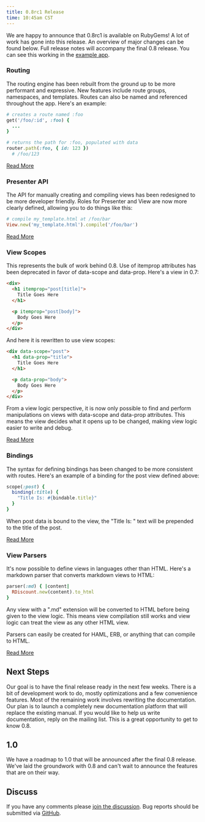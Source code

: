 ```yaml
---
title: 0.8rc1 Release
time: 10:45am CST
---
```


We are happy to announce that 0.8rc1 is available on RubyGems! A lot of work has
gone into this release. An overview of major changes can be found below. Full
release notes will accompany the final 0.8 release. You can see this working in
the [example app](https://github.com/metabahn/paktest-0.8). 

### Routing

The routing engine has been rebuilt from the ground up to be more performant and
expressive. New features include route groups, namespaces, and templates. Routes
can also be named and referenced throughout the app. Here's an example:

```ruby
# creates a route named :foo
get('/foo/:id', :foo) {
  ...
}

# returns the path for :foo, populated with data
router.path(:foo, { id: 123 })
  # /foo/123
```

[Read More](https://groups.google.com/d/topic/pakyow/tZD41nMicGI/discussion)
<br>

### Presenter API

The API for manually creating and compiling views has been redesigned to be more
developer friendly. Roles for Presenter and View are now more clearly defined,
allowing you to do things like this:

```ruby
# compile my_template.html at /foo/bar
View.new('my_template.html').compile('/foo/bar')
```

[Read More](https://groups.google.com/d/topic/pakyow/CWP65SBZbms/discussion)
<br>

### View Scopes

This represents the bulk of work behind 0.8. Use of itemprop attributes has been
deprecated in favor of data-scope and data-prop. Here's a view in 0.7:

```html
<div>
  <h1 itemprop="post[title]">
    Title Goes Here
  </h1>

  <p itemprop="post[body]">
    Body Goes Here
  </p>
</div>
```

And here it is rewritten to use view scopes:

```html
<div data-scope="post">
  <h1 data-prop="title">
    Title Goes Here
  </h1>

  <p data-prop="body">
    Body Goes Here
  </p>
</div>
```

From a view logic perspective, it is now only possible to find and perform
manipulations on views with data-scope and data-prop attributes. This means the
view decides what it opens up to be changed, making view logic easier to write
and debug.

[Read More](https://groups.google.com/d/topic/pakyow/QL-8qemEN6A/discussion)
<br>

### Bindings

The syntax for defining bindings has been changed to be more consistent with
routes. Here's an example of a binding for the post view defined above:

```ruby
scope(:post) {
  binding(:title) {
    "Title Is: #{bindable.title}"
  }
}
```

When post data is bound to the view, the "Title Is: " text will be prepended to
the title of the post.

[Read More](https://groups.google.com/d/topic/pakyow/Ap-Ui6p3qBc/discussion)
<br>

### View Parsers

It's now possible to define views in languages other than HTML. Here's a
markdown parser that converts markdown views to HTML:

```ruby
parser(:md) { |content|
  RDiscount.new(content).to_html
}
```

Any view with a ".md" extension will be converted to HTML before being given to
the view logic. This means view compilation still works and view logic can treat
the view as any other HTML view.

Parsers can easily be created for HAML, ERB, or anything that can compile to HTML.

[Read More](https://groups.google.com/d/topic/pakyow/V7ulXFud7sA/discussion)

## Next Steps

Our goal is to have the final release ready in the next few weeks. There is a
bit of development work to do, mostly optimizations and a few convenience
features. Most of the remaining work involves rewriting the documentation. Our
plan is to launch a completely new documentation platform that will replace the
existing manual. If you would like to help us write documentation, reply on the
mailing list. This is a great opportunity to get to know 0.8.

## 1.0

We have a roadmap to 1.0 that will be announced after the final 0.8 release.
We've laid the groundwork with 0.8 and can't wait to announce the features that
are on their way.

## Discuss

If you have any comments please [join the
discussion](https://groups.google.com/forum/?fromgroups#!forum/pakyow). Bug
reports should be submitted via [GitHub](http://github.com/metabahn/pakyow).
